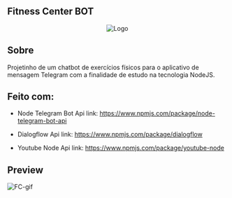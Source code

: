 ## Fitness Center BOT
<p align="center">
    <img src="https://user-images.githubusercontent.com/32379195/91647705-277e2980-ea34-11ea-89a9-95e96149432a.png" alt="Logo">
</p>

## Sobre
Projetinho de um chatbot de exercícios físicos para o aplicativo de mensagem Telegram com a finalidade de estudo na tecnologia NodeJS.

## Feito com:
* Node Telegram Bot Api
link: https://www.npmjs.com/package/node-telegram-bot-api

* Dialogflow Api
link: https://www.npmjs.com/package/dialogflow

* Youtube Node Api
link: https://www.npmjs.com/package/youtube-node

## Preview

![FC-gif](https://user-images.githubusercontent.com/32379195/91647675-ad4da500-ea33-11ea-8286-6642401001f0.gif)

